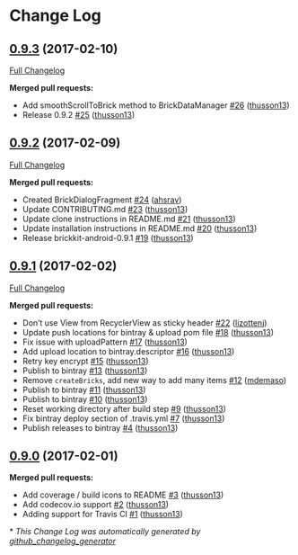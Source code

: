 # Change Log

## [0.9.3](https://github.com/wayfair/brickkit-android/tree/0.9.3) (2017-02-10)
[Full Changelog](https://github.com/wayfair/brickkit-android/compare/0.9.2...0.9.3)

**Merged pull requests:**

- Add smoothScrollToBrick method to BrickDataManager [\#26](https://github.com/wayfair/brickkit-android/pull/26) ([thusson13](https://github.com/thusson13))
- Release 0.9.2 [\#25](https://github.com/wayfair/brickkit-android/pull/25) ([thusson13](https://github.com/thusson13))

## [0.9.2](https://github.com/wayfair/brickkit-android/tree/0.9.2) (2017-02-09)
[Full Changelog](https://github.com/wayfair/brickkit-android/compare/0.9.1...0.9.2)

**Merged pull requests:**

- Created BrickDialogFragment [\#24](https://github.com/wayfair/brickkit-android/pull/24) ([ahsrav](https://github.com/ahsrav))
- Update CONTRIBUTING.md [\#23](https://github.com/wayfair/brickkit-android/pull/23) ([thusson13](https://github.com/thusson13))
- Update clone instructions in README.md [\#21](https://github.com/wayfair/brickkit-android/pull/21) ([thusson13](https://github.com/thusson13))
- Update installation instructions in README.md [\#20](https://github.com/wayfair/brickkit-android/pull/20) ([thusson13](https://github.com/thusson13))
- Release brickkit-android-0.9.1 [\#19](https://github.com/wayfair/brickkit-android/pull/19) ([thusson13](https://github.com/thusson13))

## [0.9.1](https://github.com/wayfair/brickkit-android/tree/0.9.1) (2017-02-02)
[Full Changelog](https://github.com/wayfair/brickkit-android/compare/0.9.0...0.9.1)

**Merged pull requests:**

- Don’t use View from RecyclerView as sticky header [\#22](https://github.com/wayfair/brickkit-android/pull/22) ([lizottenj](https://github.com/lizottenj))
- Update push locations for bintray & upload pom file [\#18](https://github.com/wayfair/brickkit-android/pull/18) ([thusson13](https://github.com/thusson13))
- Fix issue with uploadPattern [\#17](https://github.com/wayfair/brickkit-android/pull/17) ([thusson13](https://github.com/thusson13))
- Add upload location to bintray.descriptor [\#16](https://github.com/wayfair/brickkit-android/pull/16) ([thusson13](https://github.com/thusson13))
- Retry key encrypt [\#15](https://github.com/wayfair/brickkit-android/pull/15) ([thusson13](https://github.com/thusson13))
- Publish to bintray [\#13](https://github.com/wayfair/brickkit-android/pull/13) ([thusson13](https://github.com/thusson13))
- Remove `createBricks`, add new way to add many items [\#12](https://github.com/wayfair/brickkit-android/pull/12) ([mdemaso](https://github.com/mdemaso))
- Publish to bintray [\#11](https://github.com/wayfair/brickkit-android/pull/11) ([thusson13](https://github.com/thusson13))
- Publish to bintray [\#10](https://github.com/wayfair/brickkit-android/pull/10) ([thusson13](https://github.com/thusson13))
- Reset working directory after build step [\#9](https://github.com/wayfair/brickkit-android/pull/9) ([thusson13](https://github.com/thusson13))
- Fix bintray deploy section of .travis.yml [\#7](https://github.com/wayfair/brickkit-android/pull/7) ([thusson13](https://github.com/thusson13))
- Publish releases to bintray [\#4](https://github.com/wayfair/brickkit-android/pull/4) ([thusson13](https://github.com/thusson13))

## [0.9.0](https://github.com/wayfair/brickkit-android/tree/0.9.0) (2017-02-01)
**Merged pull requests:**

- Add coverage / build icons to README [\#3](https://github.com/wayfair/brickkit-android/pull/3) ([thusson13](https://github.com/thusson13))
- Add codecov.io support [\#2](https://github.com/wayfair/brickkit-android/pull/2) ([thusson13](https://github.com/thusson13))
- Adding support for Travis CI [\#1](https://github.com/wayfair/brickkit-android/pull/1) ([thusson13](https://github.com/thusson13))



\* *This Change Log was automatically generated by [github_changelog_generator](https://github.com/skywinder/Github-Changelog-Generator)*